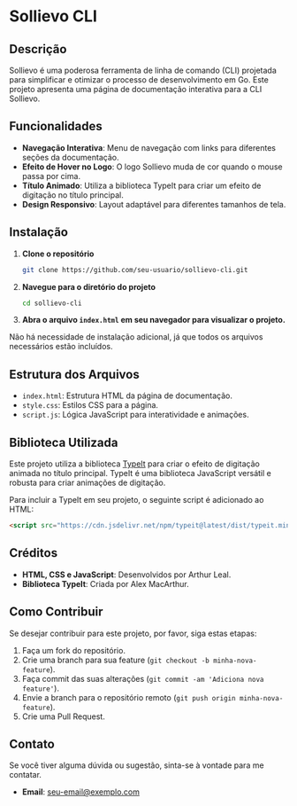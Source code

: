 # Sollievo CLI
## Descrição
Sollievo é uma poderosa ferramenta de linha de comando (CLI) projetada para simplificar e otimizar o processo de desenvolvimento em Go. Este projeto apresenta uma página de documentação interativa para a CLI Sollievo.

## Funcionalidades
* **Navegação Interativa**: Menu de navegação com links para diferentes seções da documentação.
* **Efeito de Hover no Logo**: O logo Sollievo muda de cor quando o mouse passa por cima.
* **Título Animado**: Utiliza a biblioteca TypeIt para criar um efeito de digitação no título principal.
* **Design Responsivo**: Layout adaptável para diferentes tamanhos de tela.

## Instalação
1. **Clone o repositório**
   ```bash
   git clone https://github.com/seu-usuario/sollievo-cli.git
   ```
2. **Navegue para o diretório do projeto**
   ```bash
   cd sollievo-cli
   ```
3. **Abra o arquivo `index.html` em seu navegador para visualizar o projeto.**

Não há necessidade de instalação adicional, já que todos os arquivos necessários estão incluídos.

## Estrutura dos Arquivos
* `index.html`: Estrutura HTML da página de documentação.
* `style.css`: Estilos CSS para a página.
* `script.js`: Lógica JavaScript para interatividade e animações.

## Biblioteca Utilizada
Este projeto utiliza a biblioteca [TypeIt](https://typeitjs.com/) para criar o efeito de digitação animada no título principal. TypeIt é uma biblioteca JavaScript versátil e robusta para criar animações de digitação.

Para incluir a TypeIt em seu projeto, o seguinte script é adicionado ao HTML:
```html
<script src="https://cdn.jsdelivr.net/npm/typeit@latest/dist/typeit.min.js"></script>
```
## Créditos
* **HTML, CSS e JavaScript**: Desenvolvidos por Arthur Leal.
* **Biblioteca TypeIt**: Criada por Alex MacArthur.

## Como Contribuir
Se desejar contribuir para este projeto, por favor, siga estas etapas:
1. Faça um fork do repositório.
2. Crie uma branch para sua feature (`git checkout -b minha-nova-feature`).
3. Faça commit das suas alterações (`git commit -am 'Adiciona nova feature'`).
4. Envie a branch para o repositório remoto (`git push origin minha-nova-feature`).
5. Crie uma Pull Request.

## Contato
Se você tiver alguma dúvida ou sugestão, sinta-se à vontade para me contatar.
* **Email**: seu-email@exemplo.com
